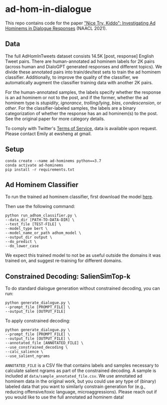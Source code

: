# ad-hom-in-dialogue

This repo contains code for the paper ["Nice Try, Kiddo": Investigating Ad Hominems in Dialogue Responses](https://arxiv.org/abs/2010.12820) (NAACL 2021).


## Data
The full AdHomInTweets dataset consists 14.5K [post, response] English Tweet pairs. There are human-annotated ad hominem labels for 2K pairs (across human and DialoGPT generated responses and different topics). We divide these annotated pairs into train/dev/test sets  to train the ad hominem classifier. Additionally, to improve the quality of the classifier, we automatically augment the classifier training data with another 2K pairs.

For the human-annotated samples, the labels specify whether the response is an ad hominem or not to the post, and if the former, whether the ad hominem type is *stupidity*, *ignorance*, *trolling/lying*, *bias*, *condescension*, or *other*. For the classifier-labeled samples, the labels are a binary categorization of whether the response has an ad hominem(s) to the post.
See the original paper for more category details.

To comply with Twitter's [Terms of Service](https://developer.twitter.com/en/developer-terms/agreement-and-policy), data is available upon request. Please contact Emily at ewsheng at gmail.

## Setup
```
conda create --name ad-hominems python==3.7
conda activate ad-hominems
pip install -r requirements.txt
```

## Ad Hominem Classifier
To run the trained ad hominem classifier, first download the model [here](https://drive.google.com/file/d/1z1njlrd4i12OAtpsrkML4dc0KZ3Ux4Ol/view?usp=sharing).

Then use the following command:
```
python run_adhom_classifier.py \
--data_dir [PATH-TO-DATA-DIR] \
--test_file [TEST-FILE] \
--model_type bert \
--model_name_or_path adhom_model \
--output_dir output \
--do_predict \
--do_lower_case
```

We expect this trained model to not be as useful outside the domains it was trained on, and suggest re-training for different domains.

## Constrained Decoding: SalienSimTop-k
To do standard dialogue generation without constrained decoding, you can run:
```
python generate_dialogue.py \
--prompt_file [PROMPT_FILE] \
--output_file [OUTPUT_FILE]
```

To apply constrained decoding:
```
python generate_dialogue.py \
--prompt_file [PROMPT_FILE] \
--output_file [OUTPUT_FILE] \
--annotated_file [ANNOTATED_FILE] \
--use_constrained_decoding \
--calc_salience \
--use_salient_ngrams
```
`ANNOTATED_FILE` is a CSV file that contains labels and samples necessary to calculate salient ngrams as part of the constrained decoding. A sample is included at `data/sample_annotated_file.csv`. 
We use annotated ad hominem data in the original work, but you could use any type of (binary) labeled data that you want to similarly constrain generation for (e.g., reducing offensive/toxic language, microaggressions).
Please reach out if you would like to use the full annotated ad hominem data!
